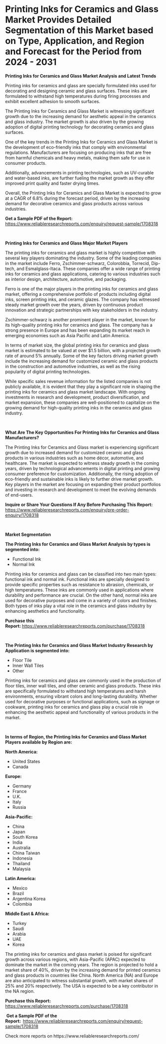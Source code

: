 <p><h1>Printing Inks for Ceramics and Glass Market Provides Detailed Segmentation of this Market based on Type, Application, and Region and Forecast for the Period from 2024 - 2031</h1></p><p><strong>Printing Inks for Ceramics and Glass Market Analysis and Latest Trends</strong></p>
<p><p>Printing inks for ceramics and glass are specially formulated inks used for decorating and designing ceramic and glass surfaces. These inks are formulated to withstand high temperatures during firing processes and exhibit excellent adhesion to smooth surfaces.</p><p>The Printing Inks for Ceramics and Glass Market is witnessing significant growth due to the increasing demand for aesthetic appeal in the ceramics and glass industry. The market growth is also driven by the growing adoption of digital printing technology for decorating ceramics and glass surfaces.</p><p>One of the key trends in the Printing Inks for Ceramics and Glass Market is the development of eco-friendly inks that comply with environmental regulations. Manufacturers are focusing on producing inks that are free from harmful chemicals and heavy metals, making them safe for use in consumer products.</p><p>Additionally, advancements in printing technologies, such as UV-curable and water-based inks, are further fueling the market growth as they offer improved print quality and faster drying times.</p><p>Overall, the Printing Inks for Ceramics and Glass Market is expected to grow at a CAGR of 6.8% during the forecast period, driven by the increasing demand for decorative ceramics and glass products across various industries.</p></p>
<p><strong>Get a Sample PDF of the Report:&nbsp;</strong> <a href="https://www.reliableresearchreports.com/enquiry/request-sample/1708318">https://www.reliableresearchreports.com/enquiry/request-sample/1708318</a></p>
<p>&nbsp;</p>
<p><strong>Printing Inks for Ceramics and Glass Major Market Players</strong></p>
<p><p>The printing inks for ceramics and glass market is highly competitive with several key players dominating the industry. Some of the leading companies in the market include Ferro, Zschimmer-schwarz, Colorobbia, Torrecid, Dip-tech, and Esmalglass-Itaca. These companies offer a wide range of printing inks for ceramics and glass applications, catering to various industries such as interior design, architecture, automotive, and packaging.</p><p>Ferro is one of the major players in the printing inks for ceramics and glass market, offering a comprehensive portfolio of products including digital inks, screen printing inks, and ceramic glazes. The company has witnessed steady market growth over the years, driven by continuous product innovation and strategic partnerships with key stakeholders in the industry.</p><p>Zschimmer-schwarz is another prominent player in the market, known for its high-quality printing inks for ceramics and glass. The company has a strong presence in Europe and has been expanding its market reach in emerging economies such as Asia Pacific and Latin America.</p><p>In terms of market size, the global printing inks for ceramics and glass market is estimated to be valued at over $1.5 billion, with a projected growth rate of around 5% annually. Some of the key factors driving market growth include the increasing demand for customized ceramic and glass products in the construction and automotive industries, as well as the rising popularity of digital printing technologies.</p><p>While specific sales revenue information for the listed companies is not publicly available, it is evident that they play a significant role in shaping the printing inks for ceramics and glass market landscape. With ongoing investments in research and development, product diversification, and market expansion, these companies are well-positioned to capitalize on the growing demand for high-quality printing inks in the ceramics and glass industry.</p></p>
<p>&nbsp;</p>
<p><strong>What Are The Key Opportunities For Printing Inks for Ceramics and Glass Manufacturers?</strong></p>
<p><p>The Printing Inks for Ceramics and Glass market is experiencing significant growth due to increased demand for customized ceramic and glass products in various industries such as home décor, automotive, and healthcare. The market is expected to witness steady growth in the coming years, driven by technological advancements in digital printing and growing consumer preference for customization. Additionally, the rising adoption of eco-friendly and sustainable inks is likely to further drive market growth. Key players in the market are focusing on expanding their product portfolios and investing in research and development to meet the evolving demands of end-users.</p></p>
<p><strong>Inquire or Share Your Questions If Any Before Purchasing This Report:</strong> <a href="https://www.reliableresearchreports.com/enquiry/pre-order-enquiry/1708318">https://www.reliableresearchreports.com/enquiry/pre-order-enquiry/1708318</a></p>
<p>&nbsp;</p>
<p><strong>Market Segmentation</strong></p>
<p><strong>The Printing Inks for Ceramics and Glass Market Analysis by types is segmented into:</strong></p>
<p><ul><li>Functional Ink</li><li>Normal Ink</li></ul></p>
<p><p>Printing inks for ceramics and glass can be classified into two main types: functional ink and normal ink. Functional inks are specially designed to provide specific properties such as resistance to abrasion, chemicals, or high temperatures. These inks are commonly used in applications where durability and performance are crucial. On the other hand, normal inks are used for decorative purposes and come in a variety of colors and finishes. Both types of inks play a vital role in the ceramics and glass industry by enhancing aesthetics and functionality.</p></p>
<p><strong>Purchase this Report:&nbsp;</strong><a href="https://www.reliableresearchreports.com/purchase/1708318">https://www.reliableresearchreports.com/purchase/1708318</a></p>
<p>&nbsp;</p>
<p><strong>The Printing Inks for Ceramics and Glass Market Industry Research by Application is segmented into:</strong></p>
<p><ul><li>Floor Tile</li><li>Inner Wall Tiles</li><li>Other</li></ul></p>
<p><p>Printing inks for ceramics and glass are commonly used in the production of floor tiles, inner wall tiles, and other ceramic and glass products. These inks are specifically formulated to withstand high temperatures and harsh environments, ensuring vibrant colors and long-lasting durability. Whether used for decorative purposes or functional applications, such as signage or cookware, printing inks for ceramics and glass play a crucial role in enhancing the aesthetic appeal and functionality of various products in the market.</p></p>
<p>&nbsp;</p>
<p><strong>In terms of Region, the Printing Inks for Ceramics and Glass Market Players available by Region are:</strong></p>
<p>
    <p> <strong> North America: </strong>
        <ul>
            <li>United States</li>
            <li>Canada</li>
        </ul>
        </p> 
    <p> <strong> Europe: </strong>
        <ul>
            <li>Germany</li>
            <li>France</li>
            <li>U.K.</li>
            <li>Italy</li>
            <li>Russia</li>
        </ul>
        </p> 
    <p> <strong> Asia-Pacific: </strong>
        <ul>
            <li>China</li>
            <li>Japan</li>
            <li>South Korea</li>
            <li>India</li>
            <li>Australia</li>
            <li>China Taiwan</li>
            <li>Indonesia</li>
            <li>Thailand</li>
            <li>Malaysia</li>
        </ul>
        </p> 
    <p> <strong> Latin America: </strong>
        <ul>
            <li>Mexico</li>
            <li>Brazil</li>
            <li>Argentina Korea</li>
            <li>Colombia</li>
        </ul>
        </p> 
    <p> <strong> Middle East & Africa: </strong>
        <ul>
            <li>Turkey</li>
            <li>Saudi</li>
            <li>Arabia</li>
            <li>UAE</li>
            <li>Korea</li>
        </ul>
    </p>
    </p>
<p><p>The printing inks for ceramics and glass market is poised for significant growth across various regions, with Asia-Pacific (APAC) expected to dominate the market in the coming years. The region is projected to hold a market share of 40%, driven by the increasing demand for printed ceramics and glass products in countries like China. North America (NA) and Europe are also anticipated to witness substantial growth, with market shares of 25% and 20% respectively. The USA is expected to be a key contributor in the NA region.</p></p>
<p><strong>Purchase this Report: </strong><a href="https://www.reliableresearchreports.com/purchase/1708318">https://www.reliableresearchreports.com/purchase/1708318</a></p>
<p>&nbsp;<strong>Get a Sample PDF of the Report:&nbsp;&nbsp;</strong><a href="https://www.reliableresearchreports.com/enquiry/request-sample/1708318">https://www.reliableresearchreports.com/enquiry/request-sample/1708318</a></p>
<p><strong></strong></p>
<p>Check more reports on https://www.reliableresearchreports.com/</p>